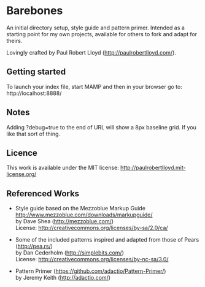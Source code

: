# Barebones

An initial directory setup, style guide and pattern primer. Intended as a starting point for my own projects, available for others to fork and adapt for theirs.

Lovingly crafted by Paul Robert Lloyd (<http://paulrobertlloyd.com/>).

## Getting started
To launch your index file, start MAMP and then in your browser go to: 
http://localhost:8888/

## Notes

Adding ?debug=true to the end of URL will show a 8px baseline grid. If you like that sort of thing.

## Licence

This work is available under the MIT license: <http://paulrobertlloyd.mit-license.org/>

## Referenced Works

* Style guide based on the Mezzoblue Markup Guide <http://www.mezzoblue.com/downloads/markupguide/>  
  by Dave Shea (<http://mezzoblue.com/>)  
  License: <http://creativecommons.org/licenses/by-sa/2.0/ca/>

* Some of the included patterns inspired and adapted from those of Pears (<http://pea.rs/>)  
  by Dan Cederholm (<http://simplebits.com/>)  
  License: <http://creativecommons.org/licenses/by-nc-sa/3.0/>

* Pattern Primer (<https://github.com/adactio/Pattern-Primer/>)  
  by Jeremy Keith (<http://adactio.com/>)
